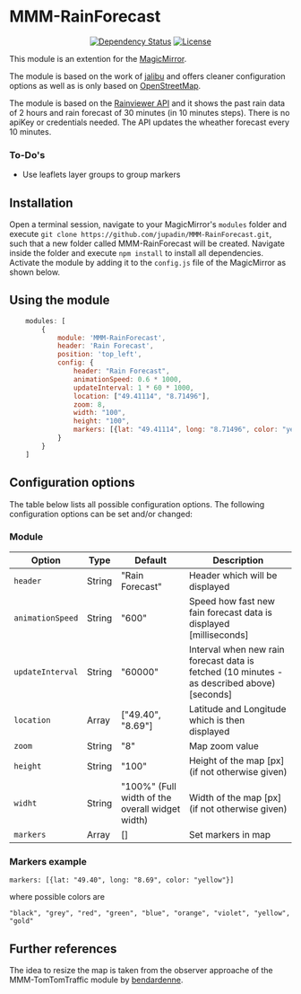 # MMM-RainForecast

<p style="text-align: center">
    <a href="https://david-dm.org/jupadin/MMM-RainForecast"><img src="https://david-dm.org/jupadin/MMM-RainForecast.svg" alt ="Dependency Status"></a>
    <a href="https://choosealicense.com/licenses/mit"><img src="https://img.shields.io/badge/license-MIT-blue.svg" alt="License"></a>
</p>

This module is an extention for the [MagicMirror](https://github.com/MichMich/MagicMirror).

The module is based on the work of [jalibu](https://github.com/jalibu/MMM-RAIN-MAP) and offers cleaner configuration options as well as is only based on [OpenStreetMap](https://www.openstreetmap.de/karte.html).

The module is based on the [Rainviewer API](https://www.rainviewer.com) and it shows the past rain data of 2 hours and rain forecast of 30 minutes (in 10 minutes steps).
There is no apiKey or credentials needed.
The API updates the wheather forecast every 10 minutes.

### To-Do's
- Use leaflets layer groups to group markers

## Installation

Open a terminal session, navigate to your MagicMirror's `modules` folder and execute `git clone https://github.com/jupadin/MMM-RainForecast.git`, such that a new folder called MMM-RainForecast will be created.
Navigate inside the folder and execute `npm install` to install all dependencies.
Activate the module by adding it to the `config.js` file of the MagicMirror as shown below.

## Using the module
````javascript
    modules: [
        {
            module: 'MMM-RainForecast',
            header: 'Rain Forecast',
            position: 'top_left',
            config: {
                header: "Rain Forecast",
                animationSpeed: 0.6 * 1000,
                updateInterval: 1 * 60 * 1000,
                location: ["49.41114", "8.71496"],
                zoom: 8,
                width: "100",
                height: "100",
                markers: [{lat: "49.41114", long: "8.71496", color: "yellow"}],
            }
        }
    ]
````

## Configuration options

The table below lists all possible configuration options.
The following configuration options can be set and/or changed:

### Module

| Option | Type | Default | Description |
| ---- | ---- | ---- | ---- |
| `header` | String | "Rain Forecast" | Header which will be displayed |
| `animationSpeed` | String | "600" | Speed how fast new fain forecast data is displayed [milliseconds] |
| `updateInterval`| String | "60000" | Interval when new rain forecast data is fetched (10 minutes - as described above) [seconds] |
| `location` | Array | ["49.40", "8.69"] | Latitude and Longitude which is then displayed |
| `zoom` | String | "8" | Map zoom value |
| `height` | String | "100" | Height of the map [px] (if not otherwise given) |
| `widht` | String | "100%" (Full width of the overall widget width) | Width of the map [px] (if not otherwise given) |
| `markers` | Array | [] | Set markers in map |

### Markers example
```
markers: [{lat: "49.40", long: "8.69", color: "yellow"}]
```
where possible colors are
```
"black", "grey", "red", "green", "blue", "orange", "violet", "yellow", "gold"
```

## Further references
The idea to resize the map is taken from the observer approache of the MMM-TomTomTraffic module by [bendardenne](https://github.com/bendardenne/MMM-TomTomTraffic).